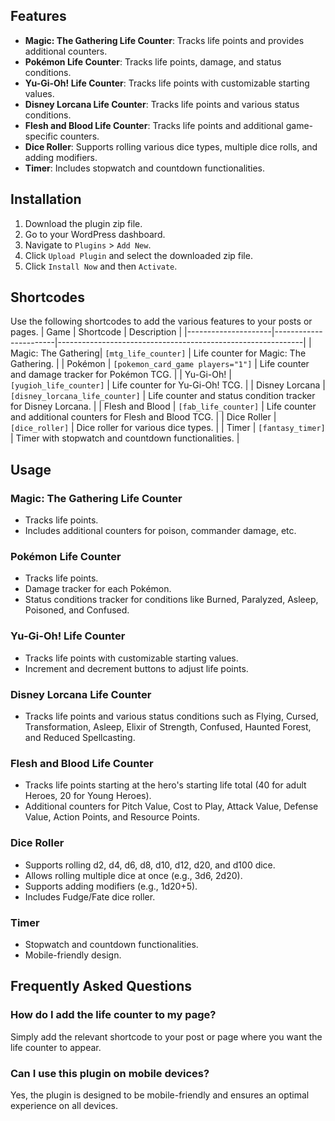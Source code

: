 ## Features
- **Magic: The Gathering Life Counter**: Tracks life points and provides additional counters.
- **Pokémon Life Counter**: Tracks life points, damage, and status conditions.
- **Yu-Gi-Oh! Life Counter**: Tracks life points with customizable starting values.
- **Disney Lorcana Life Counter**: Tracks life points and various status conditions.
- **Flesh and Blood Life Counter**: Tracks life points and additional game-specific counters.
- **Dice Roller**: Supports rolling various dice types, multiple dice rolls, and adding modifiers.
- **Timer**: Includes stopwatch and countdown functionalities.

## Installation
1. Download the plugin zip file.
2. Go to your WordPress dashboard.
3. Navigate to `Plugins` > `Add New`.
4. Click `Upload Plugin` and select the downloaded zip file.
5. Click `Install Now` and then `Activate`.

## Shortcodes
Use the following shortcodes to add the various features to your posts or pages.
| Game                | Shortcode             | Description                                                 |
|---------------------|-----------------------|-------------------------------------------------------------|
| Magic: The Gathering| `[mtg_life_counter]`  | Life counter for Magic: The Gathering.                      |
| Pokémon             | `[pokemon_card_game players="1"]` | Life counter and damage tracker for Pokémon TCG.           |
| Yu-Gi-Oh!           | `[yugioh_life_counter]` | Life counter for Yu-Gi-Oh! TCG.                             |
| Disney Lorcana      | `[disney_lorcana_life_counter]` | Life counter and status condition tracker for Disney Lorcana. |
| Flesh and Blood     | `[fab_life_counter]`  | Life counter and additional counters for Flesh and Blood TCG. |
| Dice Roller         | `[dice_roller]`       | Dice roller for various dice types.                         |
| Timer               | `[fantasy_timer]`             | Timer with stopwatch and countdown functionalities.         |


## Usage
### Magic: The Gathering Life Counter
- Tracks life points.
- Includes additional counters for poison, commander damage, etc.

### Pokémon Life Counter
- Tracks life points.
- Damage tracker for each Pokémon.
- Status conditions tracker for conditions like Burned, Paralyzed, Asleep, Poisoned, and Confused.

### Yu-Gi-Oh! Life Counter
- Tracks life points with customizable starting values.
- Increment and decrement buttons to adjust life points.

### Disney Lorcana Life Counter
- Tracks life points and various status conditions such as Flying, Cursed, Transformation, Asleep, Elixir of Strength, Confused, Haunted Forest, and Reduced Spellcasting.

### Flesh and Blood Life Counter
- Tracks life points starting at the hero's starting life total (40 for adult Heroes, 20 for Young Heroes).
- Additional counters for Pitch Value, Cost to Play, Attack Value, Defense Value, Action Points, and Resource Points.

### Dice Roller
- Supports rolling d2, d4, d6, d8, d10, d12, d20, and d100 dice.
- Allows rolling multiple dice at once (e.g., 3d6, 2d20).
- Supports adding modifiers (e.g., 1d20+5).
- Includes Fudge/Fate dice roller.

### Timer
- Stopwatch and countdown functionalities.
- Mobile-friendly design.

## Frequently Asked Questions
### How do I add the life counter to my page?
Simply add the relevant shortcode to your post or page where you want the life counter to appear.

### Can I use this plugin on mobile devices?
Yes, the plugin is designed to be mobile-friendly and ensures an optimal experience on all devices.
